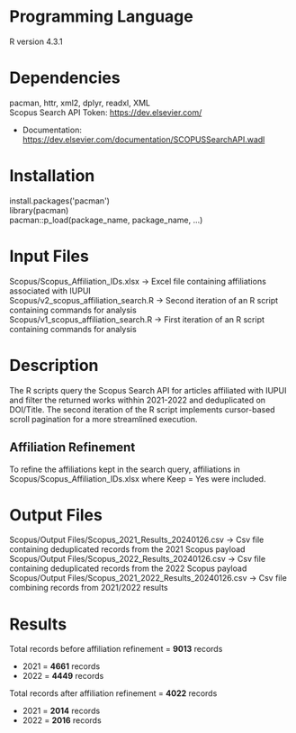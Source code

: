 # Programming Language
R version 4.3.1

# Dependencies
pacman, httr, xml2, dplyr, readxl, XML  
Scopus Search API Token: https://dev.elsevier.com/
- Documentation: https://dev.elsevier.com/documentation/SCOPUSSearchAPI.wadl

# Installation
install.packages('pacman')  
library(pacman)  
pacman::p_load(package_name, package_name, ...)

# Input Files
Scopus/Scopus_Affiliation_IDs.xlsx -> Excel file containing affiliations associated with IUPUI  
Scopus/v2_scopus_affiliation_search.R -> Second iteration of an R script containing commands for analysis  
Scopus/v1_scopus_affiliation_search.R -> First iteration of an R script containing commands for analysis 

# Description
The R scripts query the Scopus Search API for articles affiliated with IUPUI and filter the returned works withhin 2021-2022 and deduplicated on DOI/Title. The second iteration of the R script implements cursor-based scroll pagination for a more streamlined execution. 

## Affiliation Refinement
To refine the affiliations kept in the search query, affiliations in Scopus/Scopus_Affiliation_IDs.xlsx where Keep = Yes were included. 

# Output Files
Scopus/Output Files/Scopus_2021_Results_20240126.csv -> Csv file containing deduplicated records from the 2021 Scopus payload
Scopus/Output Files/Scopus_2022_Results_20240126.csv -> Csv file containing deduplicated records from the 2022 Scopus payload
Scopus/Output Files/Scopus_2021_2022_Results_20240126.csv -> Csv file combining records from 2021/2022 results  

# Results
Total records before affiliation refinement = **9013** records
- 2021 = **4661** records
- 2022 = **4449** records 

Total records after affiliation refinement = **4022** records
- 2021 = **2014** records
- 2022 = **2016** records
